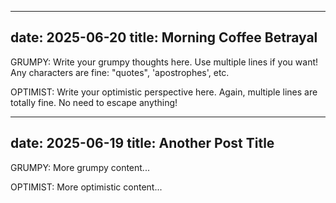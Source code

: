 
---
date: 2025-06-20
title: Morning Coffee Betrayal
---
GRUMPY:
Write your grumpy thoughts here.
Use multiple lines if you want!
Any characters are fine: "quotes", 'apostrophes', etc.

OPTIMIST:
Write your optimistic perspective here.
Again, multiple lines are totally fine.
No need to escape anything!

---
date: 2025-06-19
title: Another Post Title
---
GRUMPY:
More grumpy content...

OPTIMIST:
More optimistic content...